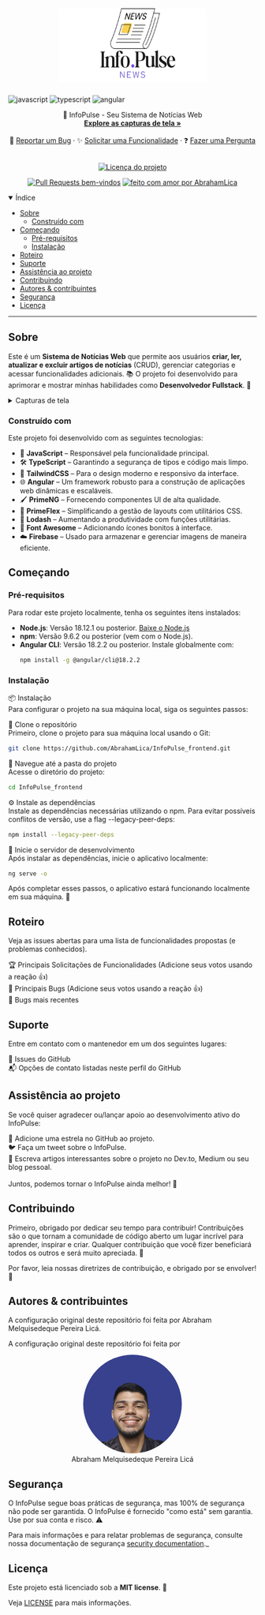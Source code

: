 <h1 align="center">
  <a href="https://github.com/AbrahamLica/InfoPulse_frontend">
    <!-- Por favor, forneça o caminho para o seu logo aqui -->
    <img src="src/assets/logo.png" alt="Logo" width="300" height="150">
  </a>
</h1>

[JAVASCRIPT__BADGE]: https://img.shields.io/badge/Javascript-000?style=for-the-badge&logo=javascript
[TYPESCRIPT__BADGE]: https://img.shields.io/badge/typescript-D4FAFF?style=for-the-badge&logo=typescript
[ANGULAR__BADGE]: https://img.shields.io/badge/Angular-red?style=for-the-badge&logo=angular

![javascript][JAVASCRIPT__BADGE]
![typescript][TYPESCRIPT__BADGE]
![angular][ANGULAR__BADGE]

<div align="center">
  📰 InfoPulse - Seu Sistema de Notícias Web
  <br />
  <a href="#about"><strong>Explore as capturas de tela »</strong></a> 
  <br />
  <br />
  🐞 <a href="https://github.com/AbrahamLica/InfoPulse_frontend/issues/new?assignees=&labels=bug&template=01_BUG_REPORT.md&title=bug%3A+">Reportar um Bug</a>
  ·
  ✨ <a href="https://github.com/AbrahamLica/InfoPulse_frontend/issues/new?assignees=&labels=enhancement&template=02_FEATURE_REQUEST.md&title=feat%3A+">Solicitar uma Funcionalidade</a>
  ·
  ❓ <a href="https://github.com/AbrahamLica/InfoPulse_frontend/issues/new?assignees=&labels=question&template=04_SUPPORT_QUESTION.md&title=support%3A+">Fazer uma Pergunta</a>
</div>

<div align="center">
  <br />

[![Licença do projeto](https://img.shields.io/github/license/AbrahamLica/InfoPulse_frontend.svg?style=flat-square)](LICENSE)

[![Pull Requests bem-vindos](https://img.shields.io/badge/PRs-welcome-ff69b4.svg?style=flat-square)](https://github.com/AbrahamLica/InfoPulse_frontend/issues?q=is%3Aissue+is%3Aopen+label%3A%22help+wanted%22)
[![feito com amor por AbrahamLica](https://img.shields.io/badge/%3C%2F%3E%20with%20%E2%99%A5%20by-AbrahamLica-ff1414.svg?style=flat-square)](https://github.com/AbrahamLica)

</div>

<details open="open">
  <summary>Índice</summary>

- [Sobre](#about)
  - [Construído com](#built-with)
- [Começando](#getting-started)
  - [Pré-requisitos](#prerequisites)
  - [Instalação](#installation)
- [Roteiro](#roadmap)
- [Suporte](#support)
- [Assistência ao projeto](#project-assistance)
- [Contribuindo](#contributing)
- [Autores & contribuintes](#authors--contributors)
- [Segurança](#security)
- [Licença](#license)

</details>

---

## Sobre

Este é um **Sistema de Notícias Web** que permite aos usuários **criar, ler, atualizar e excluir artigos de notícias** (CRUD), gerenciar categorias e acessar funcionalidades adicionais. 📚
O projeto foi desenvolvido para aprimorar e mostrar minhas habilidades como **Desenvolvedor Fullstack**. 🚀

<details>
  <summary>Capturas de tela</summary>
  <br>

|                            Página Inicial                             |                             Página Inicial                              |
| :-------------------------------------------------------------------: | :---------------------------------------------------------------------: |
| <img src="screenshots/home.png" title="Página Inicial" width="400px"> | <img src="screenshots/home-2.png" title="Página Inicial" width="400px"> |

|                              Página de Cadastro                               |                             Página de Login                             |
| :---------------------------------------------------------------------------: | :---------------------------------------------------------------------: |
| <img src="screenshots/register.png" title="Página de Cadastro" width="400px"> | <img src="screenshots/login.png" title="Página de Login" width="400px"> |

|                               Criar categoria                                |                             Criar Notícia                              |
| :--------------------------------------------------------------------------: | :--------------------------------------------------------------------: |
| <img src="screenshots/c-category.png" title="Criar Categoria" width="400px"> | <img src="screenshots/c-news.png" title="Criar Notícia" width="400px"> |

|                             Página do Painel de Notícias                             |                             Página de Notícias                              |
| :----------------------------------------------------------------------------------: | :-------------------------------------------------------------------------: |
| <img src="screenshots/panel.png" title="Página do Painel de Notícias" width="400px"> | <img src="screenshots/news-2.png" title="Página de Notícias" width="400px"> |

</details>

### Construído com

Este projeto foi desenvolvido com as seguintes tecnologias:

- 🌟 **JavaScript** – Responsável pela funcionalidade principal.
- 🛠️ **TypeScript** – Garantindo a segurança de tipos e código mais limpo.
- 🎨 **TailwindCSS** – Para o design moderno e responsivo da interface.
- 🌐 **Angular** – Um framework robusto para a construção de aplicações web dinâmicas e escaláveis.
- 🖌️ **PrimeNG** – Fornecendo componentes UI de alta qualidade.
- 📏 **PrimeFlex** – Simplificando a gestão de layouts com utilitários CSS.
- 🔗 **Lodash** – Aumentando a produtividade com funções utilitárias.
- 🎨 **Font Awesome** – Adicionando ícones bonitos à interface.
- ☁️ **Firebase** – Usado para armazenar e gerenciar imagens de maneira eficiente.

## Começando

### Pré-requisitos

Para rodar este projeto localmente, tenha os seguintes itens instalados:

- **Node.js**: Versão 18.12.1 ou posterior. [Baixe o Node.js](https://nodejs.org/)
- **npm**: Versão 9.6.2 ou posterior (vem com o Node.js).
- **Angular CLI**: Versão 18.2.2 ou posterior. Instale globalmente com:
  ```bash
  npm install -g @angular/cli@18.2.2
  ```

### Instalação

📦 Instalação <br>
Para configurar o projeto na sua máquina local, siga os seguintes passos:

🔗 Clone o repositório <br>
Primeiro, clone o projeto para sua máquina local usando o Git:

```bash
git clone https://github.com/AbrahamLica/InfoPulse_frontend.git
```

📂 Navegue até a pasta do projeto <br>
Acesse o diretório do projeto:

```bash
cd InfoPulse_frontend
```

⚙️ Instale as dependências <br>
Instale as dependências necessárias utilizando o npm. Para evitar possíveis conflitos de versão, use a flag --legacy-peer-deps:

```bash
npm install --legacy-peer-deps
```

🚀 Inicie o servidor de desenvolvimento <br>
Após instalar as dependências, inicie o aplicativo localmente:

```bash
ng serve -o
```

Após completar esses passos, o aplicativo estará funcionando localmente em sua máquina. 🎉

## Roteiro

Veja as issues abertas para uma lista de funcionalidades propostas (e problemas conhecidos).

🏆 Principais Solicitações de Funcionalidades (Adicione seus votos usando a reação 👍) <br>
🐞 Principais Bugs (Adicione seus votos usando a reação 👍) <br>
🐛 Bugs mais recentes

## Suporte

Entre em contato com o mantenedor em um dos seguintes lugares:

📝 Issues do GitHub <br>
📬 Opções de contato listadas neste perfil do GitHub

## Assistência ao projeto

Se você quiser agradecer ou/lançar apoio ao desenvolvimento ativo do InfoPulse:

🌟 Adicione uma estrela no GitHub ao projeto. <br>
🐦 Faça um tweet sobre o InfoPulse. <br>
📝 Escreva artigos interessantes sobre o projeto no Dev.to, Medium ou seu blog pessoal. <br> <br>
Juntos, podemos tornar o InfoPulse ainda melhor! 🚀

## Contribuindo

Primeiro, obrigado por dedicar seu tempo para contribuir! Contribuições são o que tornam a comunidade de código aberto um lugar incrível para aprender, inspirar e criar. Qualquer contribuição que você fizer beneficiará todos os outros e será muito apreciada. 💖

Por favor, leia nossas diretrizes de contribuição, e obrigado por se envolver! 🙏

## Autores & contribuintes

A configuração original deste repositório foi feita por Abraham Melquisedeque Pereira Licá.

A configuração original deste repositório foi feita por

<div align="center"> <img src="src/assets/me.jpg" alt="Abraham Melquisedeque Pereira Licá" style="border-radius: 50%; width: 200px; object-fit: cover;"> <br> Abraham Melquisedeque Pereira Licá </div>

## Segurança

O InfoPulse segue boas práticas de segurança, mas 100% de segurança não pode ser garantida. O InfoPulse é fornecido "como está" sem garantia. Use por sua conta e risco. ⚠️

Para mais informações e para relatar problemas de segurança, consulte nossa documentação de segurança [security documentation](docs/SECURITY.md).\_

## Licença

Este projeto está licenciado sob a **MIT license**. 📜

Veja [LICENSE](LICENSE) para mais informações.
